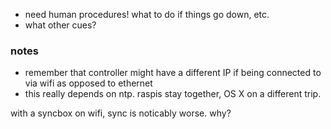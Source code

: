 - need human procedures! what to do if things go down, etc.
- what other cues?

### notes
- remember that controller might have a different IP if being connected to via wifi as opposed to ethernet
- this really depends on ntp. raspis stay together, OS X on a different trip.


with a syncbox on wifi, sync is noticably worse. why?
